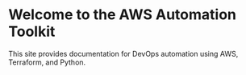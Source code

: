 # Welcome to the AWS Automation Toolkit

This site provides documentation for DevOps automation using AWS, Terraform, and Python.
